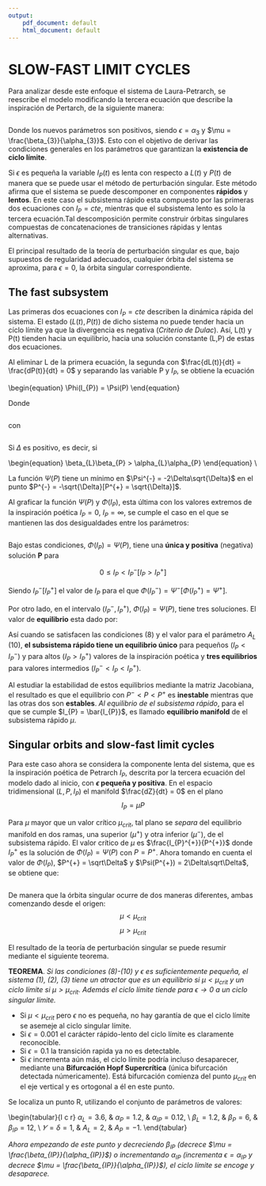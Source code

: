 ```yaml
---
output:
    pdf_document: default
    html_document: default
---
```


# SLOW-FAST LIMIT CYCLES #

Para analizar desde este enfoque el sistema de Laura-Petrarch, se reescribe el modelo modificando la tercera ecuación que describe la inspiración de Pertarch, de la siguiente manera:

```{r child='EcuacionesLP/ec_per.tex'}
```

Donde los nuevos parámetros son positivos, siendo $\epsilon = \alpha_{3}$ y $\mu = \frac{\beta_{3}}{\alpha_{3}}$. Esto con el objetivo de derivar las condiciones generales en  los parámetros que garantizan la **existencia de ciclo límite**.

Si $\epsilon$ es pequeña la variable $I_{P}(t)$ es lenta con respecto a $L(t)$ y $P(t)$ de manera que se puede usar el método de perturbación singular. Este método afirma que el sistema se puede descomponer en componentes **rápidos** y **lentos**.
En este caso el subsistema rápido esta compuesto por las primeras dos ecuaciones con $I_{P} = cte$, mientras que el subsistema lento es solo la tercera ecuación.Tal descomposición permite construir órbitas singulares compuestas de concatenaciones de transiciones rápidas y lentas alternativas.

El principal resultado de la teoría de perturbación singular es que, bajo supuestos de regularidad adecuados, cualquier órbita del sistema se aproxima, para $\epsilon = 0$, la órbita singular correspondiente. 

## The fast subsystem ##
Las primeras dos ecuaciones con $I_{P} = cte$ describen la dinámica rápida del sistema. El estado $(L(t), P(t))$ de dicho sistema no puede tender hacia un cíclo límite ya que la divergencia es negativa (*Criterio de Dulac*). Así, L(t) y P(t) tienden hacia un equilibrio, hacia una solución constante (L,P) de estas dos ecuaciones. 

Al eliminar L de la primera ecuación, la segunda con $\frac{dL(t)}{dt} = \frac{dP(t)}{dt} = 0$ y separando las variable P y $I_{P}$, se obtiene la ecuación

\begin{equation}
 \Phi(I_{P}) = \Psi(P)
\end{equation}

Donde 

```{r child='EcuacionesLP/ec_nc.tex'}
```
con

```{r child='EcuacionesLP/ec_cnc.tex'}
```
Si $\Delta$ es positivo, es decir, si 

\begin{equation}
 \beta_{L}\beta_{P} > \alpha_{L}\alpha_{P}
\end{equation} \

La función $\Psi(P)$ tiene un mínimo en $\Psi^{-} = -2\Delta\sqrt{\Delta}$ en el punto $P^{-} = -\sqrt{\Delta}[P^{+} = \sqrt{\Delta}]$.

Al graficar la función $\Psi(P)$ y $\Phi(I_{P})$, esta última con los valores extremos de la inspiración poética $I_{P} = 0$, $I_{P} = \infty$, se cumple el caso en el que se mantienen las dos desigualdades entre los parámetros:

```{r child='EcuacionesLP/ec_par.tex'}
```

Bajo estas condiciones, $\Phi(I_{P}) = \Psi(P)$, tiene una **única y positiva** (negativa) solución **P** para 

$$0 \leq I_{P} < I_{P}^{-} [I_{P} > I_{P}^ {+}]$$


Siendo $I_{P}^{-} [I_{P}^{+}]$ el valor de $I_{P}$ para el que $\Phi(I_{P}^{-}) = \Psi^{-} [\Phi(I_{P}^{+}) = \Psi^{+}]$.

Por otro lado, en el intervalo $(I_{P}^{-}, I_{P}^{+})$, $\Phi(I_{P}) = \Psi(P)$, tiene tres soluciones. El valor de **equilibrio** esta dado por: 


Así cuando se satisfacen las condiciones (8) y el valor para el parámetro $A_{L}$ (10), **el subsistema rápido tiene un equilibrio único** para pequeños $(I_{P} < I_{P}^{-})$ y para altos $(I_{P} > I_{P}^{+})$ valores de la inspiración poética y **tres equilibrios** para valores intermedios $(I_{P}^{-} < I_{P} < I_{P}^{+})$. 

Al estudiar la estabilidad de estos equilibrios mediante la matriz Jacobiana, el resultado es que el equilibrio con $P^{-} < P < P^{+}$ es **inestable** mientras que las otras dos son **estables**. *Al equilibrio de el subsistema rápido*, para el que se cumple $I_{P} = \bar{I_{P}}$, es llamado **equilibrio manifold** de el subsistema rápido $\mu$. 

## Singular orbits and slow-fast limit cycles ##
Para este caso ahora se considera la componente lenta del sistema, que es la inspiración poética de Petrarch $I_{P}$, descrita por la tercera ecuación del modelo dado al inicio, con **$\epsilon$ pequeña y positiva**. En el espacio tridimensional $(L, P, I_{P})$ el manifold $\frac{dZ}{dt} = 0$ en el plano 
$$ I_{P} = \mu P$$

Para $\mu$ mayor que un valor crítico $\mu_{crit}$, tal plano se *separa* del equilibrio manifold en dos ramas, una superior ($\mu^{+}$) y otra inferior ($\mu^{-}$), de el subsistema rápido. El valor crítico de $\mu$ es $\frac{I_{P}^{+}}{P^{+}}$ donde $I_{P}^{+}$ es la solución de $\Phi(I_{P}) = \Psi(P)$ con $P = P^{+}$. Ahora tomando en cuenta el valor de $\Phi(I_{P})$, $P^{+} = \sqrt\Delta$ y $\Psi(P^{+}) = 2\Delta\sqrt\Delta$, se obtiene que:

```{r child='EcuacionesLP/ec_mcrit.tex'}
```

De manera que la órbita singular ocurre de dos maneras diferentes, ambas comenzando desde el origen:
$$\mu < \mu_{crit}$$
$$\mu > \mu_{crit}$$

El resultado de la teoría de perturbación singular se puede resumir mediante el siguiente teorema.

**TEOREMA**. *Si las condiciones (8)-(10) y $\epsilon$ es suficientemente pequeña, el sistema (1), (2), (3) tiene un atractor que es un equilibrio si $\mu < \mu_{crit}$ y un ciclo límite si $\mu > \mu_{crit}$. Además el ciclo límite tiende para $\epsilon\rightarrow 0$ a un ciclo singular límite.* 

- Si $\mu < \mu_{crit}$ pero $\epsilon$ no es pequeña, no hay garantía de que el ciclo límite se asemeje al ciclo singular límite.
- Si $\epsilon = 0.001$ el carácter rápido-lento del ciclo límite es claramente reconocible.
- Si $\epsilon = 0.1$ la transición rapida ya no es detectable.
- Si $\epsilon$ incrementa aún más, el ciclo límite podría incluso desaparecer, mediante una **Bifurcación Hopf Supercrítica** (única bifurcación detectada númericamente). Está bifurcación comienza del punto $\mu_{crit}$ en el eje vertical y es ortogonal a él en este punto. 

Se localiza un punto R, utilizando el conjunto de parámetros de valores:

\begin{tabular}{l c r}
    $\alpha_{L} = 3.6$,  &  $\alpha_{P} = 1.2$,  &  $\alpha_{IP} = 0.12$,  \\
    $\beta_{L} = 1.2$,  &  $\beta_{P} = 6$,  &  $\beta_{IP} = 12$, \\
    $\varUpsilon = \delta = 1$,  &  $A_{L} = 2$,  &   $A_{P} = -1$.
\end{tabular}

*Ahora empezando de este punto y decreciendo $\beta_{IP}$ (decrece $\mu = \frac{\beta_{IP}}{\alpha_{IP}}$) o incrementando $\alpha_{IP}$ (incrementa $\epsilon = \alpha_{IP}$ y decrece $\mu = \frac{\beta_{IP}}{\alpha_{IP}}$), el ciclo límite se encoge y desaparece.*














  


